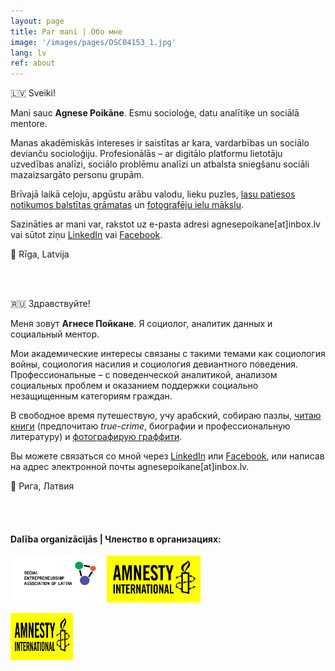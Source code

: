 ```yaml
---
layout: page
title: Par mani | Обо мне
image: '/images/pages/DSC04153_1.jpg'
lang: lv
ref: about
---
```


:latvia: Sveiki!

Mani sauc **Agnese Poikāne**. Esmu socioloģe, datu analītiķe un sociālā mentore. 

Manas akadēmiskās intereses ir saistītas ar kara, vardarbības un sociālo devianču socioloģiju. Profesionālās – ar digitālo platformu lietotāju uzvedības analīzi, sociālo problēmu analīzi un atbalsta sniegšanu sociāli mazaizsargāto personu grupām. 

Brīvajā laikā ceļoju, apgūstu arābu valodu, lieku puzles, [lasu patiesos notikumos balstītas grāmatas](https://www.goodreads.com/user/show/22833723-agnese) un [fotografēju ielu mākslu](https://www.instagram.com/street.art.photographer/). 

Sazināties ar mani var, rakstot uz e-pasta adresi agnesepoikane[at]inbox.lv vai sūtot ziņu [LinkedIn](https://www.linkedin.com/in/agnese-poikane/) vai [Facebook](https://www.facebook.com/agnese.poikane/). 

:round_pushpin: Rīga, Latvija 

<br/>
<br/>

:ru: Здравствуйте!

Меня зовут **Агнесе Пойкане**. Я социолог, аналитик данных и социальный ментор.

Мои академические интересы связаны с такими темами как социология войны, социология насилия и социология девиантного поведения. Профессиональные – с поведенческой аналитикой, анализом социальных проблем и оказанием поддержки социально незащищенным категориям граждан.

В свободное время путешествую, учу арабский, собираю пазлы, [читаю книги](https://www.goodreads.com/user/show/22833723-agnese) (предпочитаю *true-crime*, биографии и профессиональную литературу) и [фотографирую граффити](https://www.instagram.com/street.art.photographer/).

Вы можете связаться со мной через [LinkedIn](https://www.linkedin.com/in/agnese-poikane/) или [Facebook](https://www.facebook.com/agnese.poikane/), или написав на адрес электронной почты agnesepoikane[at]inbox.lv. 

:round_pushpin: Рига, Латвия

<br/>
<br/>

#### Dalība organizācijās | Членство в организациях:

<a href="https://sua.lv/"><img src="/images/pages/lsua-logo-eng.jpg" alt="Latvijas Sociālās uzņēmējdarbības asociācija" width="150" height="75"></a>     <img src="/images/pages/amnesty.jpg" alt="Amnesty International" width="150" height="75">


<p float="left">
  <a href="https://sua.lv/" <img src="/images/pages/lsua-logo-eng.jpg" width="100" height="75"/></a>
  <img src="/images/pages/amnesty.jpg" width="100" height="75" /> 
</p>


